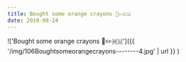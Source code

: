 ```yaml
---
title: Bought some orange crayons 🙂✏️🇭🇺
date: 2019-08-24
---
```


!['Bought some orange crayons 🙂✏️🇭🇺']({{ '/img/106Boughtsomeorangecrayons--------4.jpg' | url }} )
<br>

